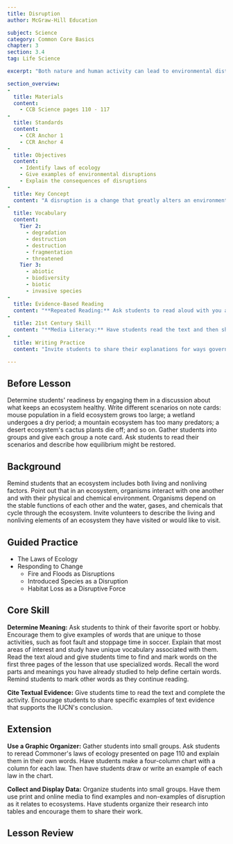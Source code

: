 ```yaml
---
title: Disruption
author: McGraw-Hill Education

subject: Science
category: Common Core Basics
chapter: 3
section: 3.4
tag: Life Science

excerpt: "Both nature and human activity can lead to environmental disturbances and major disruptions. Fires and floods can alter ecosystems in a short time. So can the introduction of exotic or non-native species to an ecosystem, where the species competes for the same resources as native species. In some cases, humans remove ecosystems entirely to create city structures. This lesson introduces you to natural and unnatural ecological disruptions."

section_overview:
-
  title: Materials
  content:
    - CCB Science pages 110 - 117
-
  title: Standards
  content:
    - CCR Anchor 1
    - CCR Anchor 4
-
  title: Objectives
  content:
    - Identify laws of ecology
    - Give examples of environmental disruptions
    - Explain the consequences of disruptions
-
  title: Key Concept
  content: "A disruption is a change that greatly alters an environment. Disruptions transform environments. In some cases, one ecosystem can temporarily or permanently replace another. In other cases, an ecosystem can become degraded, making it unfit for living things. Still other ecosystems are destroyed altogether."
-
  title: Vocabulary
  content:
    Tier 2:
      - degradation
      - destruction
      - destruction
      - fragmentation
      - threatened
    Tier 3:
      - abiotic
      - biodiversity
      - biotic
      - invasive species
-
  title: Evidence-Based Reading
  content: "**Repeated Reading:** Ask students to read aloud with you as you read 'Introduced Species as a Disruption' (beginning on page 112) several times. Tell students to pay special attention to how the punctuation marks, introductory terms such as sometimes and however, and introductory phrases that signify time-order sequence all affect the way you read. Emphasize accuracy and phrasing until the group reading sounds smooth and consistent."
-
  title: 21st Century Skill
  content: "**Media Literacy:** Have students read the text and then share how they find reliable media sources. Ask students to give factors that indicate whether a website or resource is trustworthy. Invite students to explain why being media literate is important to their work and their roles as citizens."
-
  title: Writing Practice
  content: "Invite students to share their explanations for ways governments can use biodiversity measures to make decisions. Encourage students to discuss how the measures may or may not influence decision making."

---
```

## Before Lesson

Determine students' readiness by engaging them in a discussion about what keeps an ecosystem healthy. Write different scenarios on note cards: mouse population in a field ecosystem grows too large; a wetland undergoes a dry period; a mountain ecosystem has too many predators; a desert ecosystem's cactus plants die off; and so on. Gather students into groups and give each group a note card. Ask students to read their scenarios and describe how equilibrium might be restored.

## Background

Remind students that an ecosystem includes both living and nonliving factors. Point out that in an ecosystem, organisms interact with one another and with their physical and chemical environment. Organisms depend on the stable functions of each other and the water, gases, and chemicals that cycle through the ecosystem. Invite volunteers to describe the living and nonliving elements of an ecosystem they have visited or would like to visit.

## Guided Practice

- The Laws of Ecology
- Responding to Change
  - Fire and Floods as Disruptions
  - Introduced Species as a Disruption
  - Habitat Loss as a Disruptive Force

## Core Skill

**Determine Meaning:** Ask students to think of their favorite sport or hobby. Encourage them to give examples of words that are unique to those activities, such as foot fault and stoppage time in soccer. Explain that most areas of interest and study have unique vocabulary associated with them. Read the text aloud and give students time to find and mark words on the first three pages of the lesson that use specialized words. Recall the word parts and meanings you have already studied to help define certain words. Remind students to mark other words as they continue reading.

**Cite Textual Evidence:** Give students time to read the text and complete the activity. Encourage students to share specific examples of text evidence that supports the IUCN's conclusion.

## Extension

**Use a Graphic Organizer:** Gather students into small groups. Ask students to reread Commoner's laws of ecology presented on page 110 and explain them in their own words. Have students make a four-column chart with a column for each law. Then have students draw or write an example of each law in the chart.

**Collect and Display Data:** Organize students into small groups. Have them use print and online media to find examples and non-examples of disruption as it relates to ecosystems. Have students organize their research into tables and encourage them to share their work.

## Lesson Review

